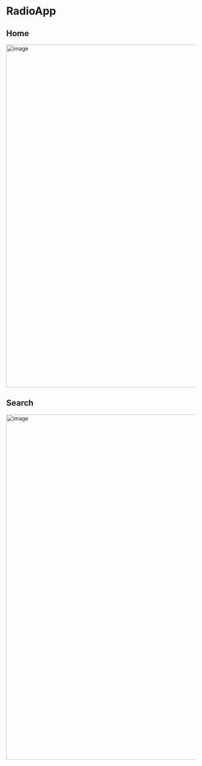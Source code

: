 # RadioApp

## Home 
<img width="1852" height="910" alt="image" src="https://github.com/user-attachments/assets/099b2fb3-a954-43ba-897f-118d32377f66" />

## Search
<img width="1858" height="917" alt="image" src="https://github.com/user-attachments/assets/c0e0f070-5df3-47f8-9738-904f476d444b" />

